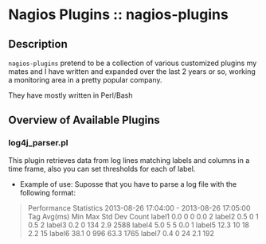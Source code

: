 Nagios Plugins :: nagios-plugins
================================

Description
------------

`nagios-plugins` pretend to be a collection of various customized plugins my mates
and I have written and expanded over the last 2 years or so, working a monitoring
area in a pretty popular company.

They have mostly written in Perl/Bash

Overview of Available Plugins
-----------------------------

### log4j\_parser.pl 
This plugin retrieves data from log lines matching labels and columns in a time frame, also you can set thresholds for each of label.

* Example of use:
Suposse that you have to parse a log file with the following format:

>Performance Statistics   2013-08-26 17:04:00 - 2013-08-26 17:05:00
>Tag                                  Avg(ms)         Min         Max     Std Dev       Count
>label1                                  0.0           0           0         0.0           2
>label2                                  0.5           0           1         0.5           2
>label3                                  0.2           0         134         2.9        2588
>label4                                  5.0           5           5         0.0           1
label5                                 12.3          10          18         2.2          15
>label6                                 38.1           0         996        63.3        1765
>label7                                  0.4           0          24         2.1         192

